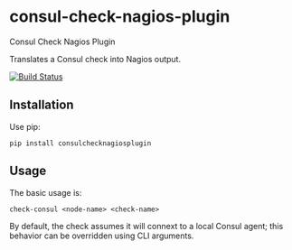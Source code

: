 # consul-check-nagios-plugin

Consul Check Nagios Plugin

Translates a Consul check into Nagios output.

[![Build Status](https://travis-ci.org/locationlabs/consul-check-nagios-plugin.png)](https://travis-ci.org/locationlabs/consul-check-nagios-plugin)

## Installation

Use pip:

    pip install consulchecknagiosplugin


## Usage

The basic usage is:

    check-consul <node-name> <check-name>

By default, the check assumes it will connext to a local Consul agent; this behavior can be overridden
using CLI arguments.
